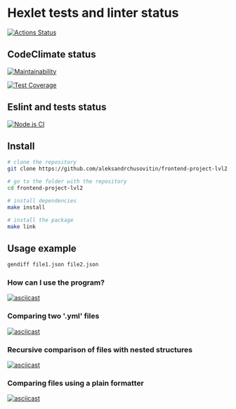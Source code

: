 # Hexlet tests and linter status #

[![Actions Status](https://github.com/aleksandrchusovitin/frontend-project-lvl2/workflows/hexlet-check/badge.svg)](https://github.com/aleksandrchusovitin/frontend-project-lvl2/actions)

## CodeClimate status ##

[![Maintainability](https://api.codeclimate.com/v1/badges/fb3973358a1d66c2bc0e/maintainability)](https://codeclimate.com/github/aleksandrchusovitin/frontend-project-lvl2/maintainability)

[![Test Coverage](https://api.codeclimate.com/v1/badges/fb3973358a1d66c2bc0e/test_coverage)](https://codeclimate.com/github/aleksandrchusovitin/frontend-project-lvl2/test_coverage)

## Eslint and tests status ##

[![Node.js CI](https://github.com/aleksandrchusovitin/frontend-project-lvl2/actions/workflows/node.js.yml/badge.svg)](https://github.com/aleksandrchusovitin/frontend-project-lvl2/actions/workflows/node.js.yml)

## Install ##

```sh
# clone the repository
git clone https://github.com/aleksandrchusovitin/frontend-project-lvl2.git

# go to the folder with the repository
cd frontend-project-lvl2

# install dependencies
make install

# install the package
make link
```

## Usage example ##

```sh
gendiff file1.json file2.json
```

### How can I use the program? ###

[![asciicast](https://asciinema.org/a/418959.svg)](https://asciinema.org/a/418959)

### Сomparing two '.yml' files ###

[![asciicast](https://asciinema.org/a/423567.svg)](https://asciinema.org/a/423567)

### Recursive comparison of files with nested structures ###

[![asciicast](https://asciinema.org/a/426357.svg)](https://asciinema.org/a/426357)

### Comparing files using a plain formatter ###

[![asciicast](https://asciinema.org/a/426505.svg)](https://asciinema.org/a/426505)